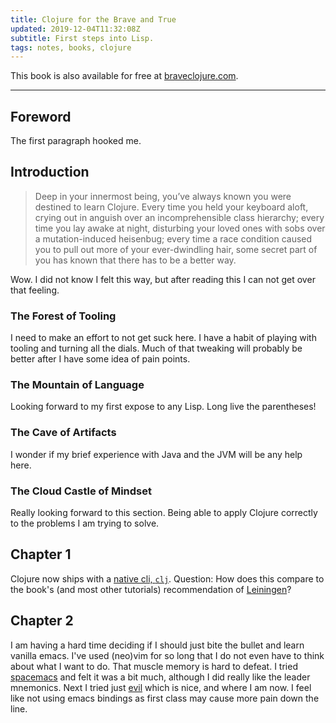 ```yaml
---
title: Clojure for the Brave and True
updated: 2019-12-04T11:32:08Z
subtitle: First steps into Lisp.
tags: notes, books, clojure
---
```


This book is also available for free at [braveclojure.com](https://www.braveclojure.com/clojure-for-the-brave-and-true/).

----

## Foreword

The first paragraph hooked me.

## Introduction

> Deep in your innermost being, you’ve always known you were destined to learn Clojure. Every time you held your keyboard aloft, crying out in anguish over an incomprehensible class hierarchy; every time you lay awake at night, disturbing your loved ones with sobs over a mutation-induced heisenbug; every time a race condition caused you to pull out more of your ever-dwindling hair, some secret part of you has known that there has to be a better way.

Wow.
I did not know I felt this way, but after reading this I can not get over that feeling.


### The Forest of Tooling

I need to make an effort to not get suck here.
I have a habit of playing with tooling and turning all the dials.
Much of that tweaking will probably be better after I have some idea of pain points.

### The Mountain of Language

Looking forward to my first expose to any Lisp.
Long live the parentheses!

### The Cave of Artifacts

I wonder if my brief experience with Java and the JVM will be any help here.

### The Cloud Castle of Mindset

Really looking forward to this section.
Being able to apply Clojure correctly to the problems I am trying to solve.

## Chapter 1

Clojure now ships with a [native cli, `clj`](https://clojure.org/guides/deps_and_cli).
Question: How does this compare to the book's (and most other tutorials) recommendation of [Leiningen](https://leiningen.org/)?


## Chapter 2

I am having a hard time deciding if I should just bite the bullet and learn vanilla emacs.
I've used (neo)vim for so long that I do not even have to think about what I want to do.
That muscle memory is hard to defeat.
I tried [spacemacs](https://www.spacemacs.org/) and felt it was a bit much, although I did really like the leader mnemonics.
Next I tried just [evil](https://github.com/emacs-evil/evil) which is nice, and where I am now.
I feel like not using emacs bindings as first class may cause more pain down the line.
